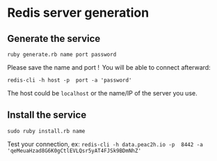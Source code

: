 # Redis server generation 


## Generate the service 

`ruby generate.rb name port password`

Please save the name and port ! 
You will be able to connect afterward: 

`redis-cli -h host -p  port -a 'password'`

The host could be `localhost` or the name/IP of the server you use.

## Install the service 

`sudo ruby install.rb name`

Test your connection, ex: `redis-cli -h data.peac2h.io -p  8442 -a 'qeMeuaHzad8G6K0gCtlEVLQsr5yAT4FJSk9BDmNhZ'`
